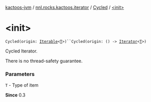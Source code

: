 [kactoos-jvm](../../index.md) / [nnl.rocks.kactoos.iterator](../index.md) / [Cycled](index.md) / [&lt;init&gt;](./-init-.md)

# &lt;init&gt;

`Cycled(origin: `[`Iterable`](https://kotlinlang.org/api/latest/jvm/stdlib/kotlin.collections/-iterable/index.html)`<`[`T`](index.md#T)`>)``Cycled(origin: () -> `[`Iterator`](https://kotlinlang.org/api/latest/jvm/stdlib/kotlin.collections/-iterator/index.html)`<`[`T`](index.md#T)`>)`

Cycled Iterator.

There is no thread-safety guarantee.

### Parameters

`T` - Type of item

**Since**
0.3

